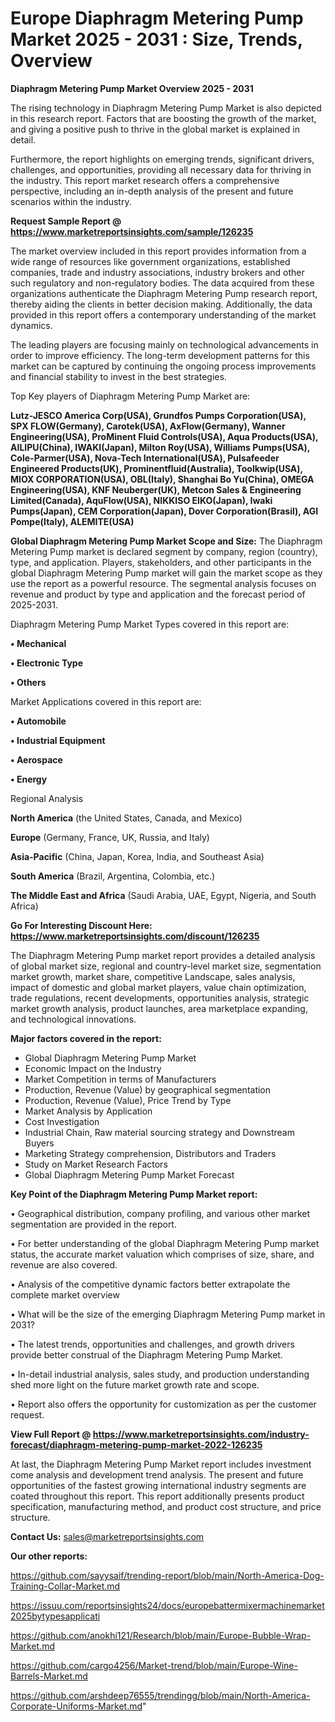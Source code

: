  # Europe Diaphragm Metering Pump Market 2025 - 2031 : Size, Trends, Overview

<Strong> Diaphragm Metering Pump Market Overview 2025 - 2031</strong>

The rising technology in Diaphragm Metering Pump Market is also depicted in this research report. Factors that are boosting the growth of the market, and giving a positive push to thrive in the global market is explained in detail.

Furthermore, the report highlights on emerging trends, significant drivers, challenges, and opportunities, providing all necessary data for thriving in the industry. This report market research offers a comprehensive perspective, including an in-depth analysis of the present and future scenarios within the industry.

<strong>Request Sample Report @ <a href=https://www.marketreportsinsights.com/sample/126235>https://www.marketreportsinsights.com/sample/126235</a></strong>

The market overview included in this report provides information from a wide range of resources like government organizations, established companies, trade and industry associations, industry brokers and other such regulatory and non-regulatory bodies. The data acquired from these organizations authenticate the Diaphragm Metering Pump research report, thereby aiding the clients in better decision making. Additionally, the data provided in this report offers a contemporary understanding of the market dynamics.

The leading players are focusing mainly on technological advancements in order to improve efficiency. The long-term development patterns for this market can be captured by continuing the ongoing process improvements and financial stability to invest in the best strategies.

Top Key players of Diaphragm Metering Pump Market are:

<strong>Lutz-JESCO America Corp(USA), Grundfos Pumps Corporation(USA), SPX FLOW(Germany), Carotek(USA), AxFlow(Germany), Wanner Engineering(USA), ProMinent Fluid Controls(USA), Aqua Products(USA), AILIPU(China), IWAKI(Japan), Milton Roy(USA), Williams Pumps(USA), Cole-Parmer(USA), Nova-Tech International(USA), Pulsafeeder Engineered Products(UK), Prominentfluid(Australia), Toolkwip(USA), MIOX CORPORATION(USA), OBL(Italy), Shanghai Bo Yu(China), OMEGA Engineering(USA), KNF Neuberger(UK), Metcon Sales & Engineering Limited(Canada), AquFlow(USA), NIKKISO EIKO(Japan), Iwaki Pumps(Japan), CEM Corporation(Japan), Dover Corporation(Brasil), AGI Pompe(Italy), ALEMITE(USA)</strong>

<strong><b>Global Diaphragm Metering Pump Market Scope and Size:</b></strong>
The Diaphragm Metering Pump market is declared segment by company, region (country), type, and application. Players, stakeholders, and other participants in the global Diaphragm Metering Pump market will gain the market scope as they use the report as a powerful resource. The segmental analysis focuses on revenue and product by type and application and the forecast period of 2025-2031.

Diaphragm Metering Pump Market Types covered in this report are:

<strong>• Mechanical

• Electronic Type

• Others</strong>

Market Applications covered in this report are:

<strong>• Automobile

• Industrial Equipment

• Aerospace

• Energy</strong> 

Regional Analysis

<strong>North America</strong> (the United States, Canada, and Mexico)

<strong>Europe</strong> (Germany, France, UK, Russia, and Italy)

<strong>Asia-Pacific</strong> (China, Japan, Korea, India, and Southeast Asia)

<strong>South America</strong> (Brazil, Argentina, Colombia, etc.)

<strong>The Middle East and Africa</strong> (Saudi Arabia, UAE, Egypt, Nigeria, and South Africa)

<strong>Go For Interesting Discount Here: <a href=https://www.marketreportsinsights.com/discount/126235>https://www.marketreportsinsights.com/discount/126235</a></strong>

The Diaphragm Metering Pump market report provides a detailed analysis of global market size, regional and country-level market size, segmentation market growth, market share, competitive Landscape, sales analysis, impact of domestic and global market players, value chain optimization, trade regulations, recent developments, opportunities analysis, strategic market growth analysis, product launches, area marketplace expanding, and technological innovations.

<strong><b>Major factors covered in the report:</b></strong>
<ul>
  <li>Global Diaphragm Metering Pump Market </li>
  <li>Economic Impact on the Industry</li>
  <li>Market Competition in terms of Manufacturers</li>
  <li>Production, Revenue (Value) by geographical segmentation</li>
  <li>Production, Revenue (Value), Price Trend by Type</li>
  <li>Market Analysis by Application</li>
  <li>Cost Investigation</li>
  <li>Industrial Chain, Raw material sourcing strategy and Downstream Buyers</li>
  <li>Marketing Strategy comprehension, Distributors and Traders</li>
  <li>Study on Market Research Factors</li>
  <li>Global Diaphragm Metering Pump Market Forecast</li>
</ul>

<strong><b>Key Point of the Diaphragm Metering Pump Market report:</b></strong>

• Geographical distribution, company profiling, and various other market segmentation are provided in the report.

• For better understanding of the global Diaphragm Metering Pump market status, the accurate market valuation which comprises of size, share, and revenue are also covered.

• Analysis of the competitive dynamic factors better extrapolate the complete market overview

• What will be the size of the emerging Diaphragm Metering Pump market in 2031?

• The latest trends, opportunities and challenges, and growth drivers provide better construal of the Diaphragm Metering Pump Market.

• In-detail industrial analysis, sales study, and production understanding shed more light on the future market growth rate and scope.

• Report also offers the opportunity for customization as per the customer request.

<strong><b>View Full Report @ <a href=https://www.marketreportsinsights.com/industry-forecast/diaphragm-metering-pump-market-2022-126235>https://www.marketreportsinsights.com/industry-forecast/diaphragm-metering-pump-market-2022-126235</a></b></strong>


At last, the Diaphragm Metering Pump Market report includes investment come analysis and development trend analysis. The present and future opportunities of the fastest growing international industry segments are coated throughout this report. This report additionally presents product specification, manufacturing method, and product cost structure, and price structure.

<strong>Contact Us:</strong>
sales@marketreportsinsights.com

<strong>Our other reports:</strong>

<a href=https://github.com/sayysaif/trending-report/blob/main/North-America-Dog-Training-Collar-Market.md>https://github.com/sayysaif/trending-report/blob/main/North-America-Dog-Training-Collar-Market.md</a>

<a href=https://issuu.com/reportsinsights24/docs/europebattermixermachinemarket2025bytypesapplicati>https://issuu.com/reportsinsights24/docs/europebattermixermachinemarket2025bytypesapplicati</a>

<a href=https://github.com/anokhi121/Research/blob/main/Europe-Bubble-Wrap-Market.md>https://github.com/anokhi121/Research/blob/main/Europe-Bubble-Wrap-Market.md</a>

<a href=https://github.com/cargo4256/Market-trend/blob/main/Europe-Wine-Barrels-Market.md>https://github.com/cargo4256/Market-trend/blob/main/Europe-Wine-Barrels-Market.md</a>

<a href=https://github.com/arshdeep76555/trendingg/blob/main/North-America-Corporate-Uniforms-Market.md>https://github.com/arshdeep76555/trendingg/blob/main/North-America-Corporate-Uniforms-Market.md</a>"
